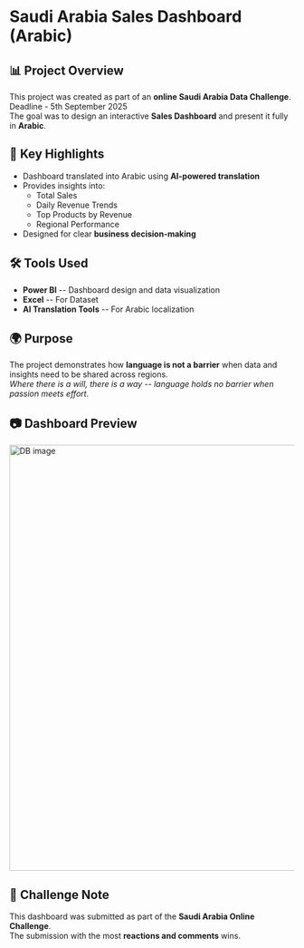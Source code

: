 # Saudi Arabia Sales Dashboard (Arabic)

## 📊 Project Overview

This project was created as part of an **online Saudi Arabia Data
Challenge**. Deadline - 5th September 2025 \
The goal was to design an interactive **Sales Dashboard** and present it
fully in **Arabic**.

## 🎯 Key Highlights

-   Dashboard translated into Arabic using **AI-powered translation**
-   Provides insights into:
    -   Total Sales
    -   Daily Revenue Trends
    -   Top Products by Revenue
    -   Regional Performance
-   Designed for clear **business decision-making**

## 🛠️ Tools Used

-   **Power BI** -- Dashboard design and data visualization
-   **Excel** -- For Dataset
-   **AI Translation Tools** -- For Arabic localization

## 🌍 Purpose

The project demonstrates how **language is not a barrier** when data and
insights need to be shared across regions.\
*Where there is a will, there is a way -- language holds no barrier
when passion meets effort.*

## 📷 Dashboard Preview
<img width="1340" height="752" alt="DB image" src="https://github.com/user-attachments/assets/c5be5e05-e876-43e0-8a9d-3fa25886a87a" />

## 📢 Challenge Note

This dashboard was submitted as part of the **Saudi Arabia Online
Challenge**.\
The submission with the most **reactions and comments** wins.
